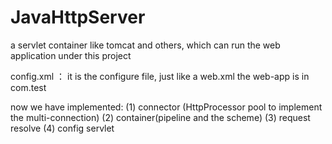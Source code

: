 JavaHttpServer
==============

a servlet container like tomcat and others, which can run the web application under this project

config.xml ： it is the configure file, just like a web.xml
the web-app is in com.test

now we have implemented:
(1) connector (HttpProcessor pool to implement the multi-connection)
(2) container(pipeline and the scheme)
(3) request resolve
(4) config servlet
